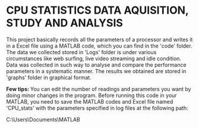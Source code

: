 # CPU STATISTICS DATA AQUISITION, STUDY AND ANALYSIS
This project basically records all the parameters of a processor and writes it in a Excel file using a MATLAB code, which you can find in the 'code' folder.
The data we collected stored in 'Logs' folder is under various circumstances like web surfing, live video streaming and idle condition.
Data was collected in such way to analyse and compare the performance parameters in a systematic manner.
The results we obtained are stored in 'graphs' folder in graphical format.



<b> Few tips: </b>
You can edit the number of readings and parameters you want by doing minor changes in the program.
Before running this code in your MATLAB, you need to save the MATLAB codes and Excel file named 'CPU_stats' with the parameters specified in log files at the following path:


C:\Users\Documents\MATLAB
